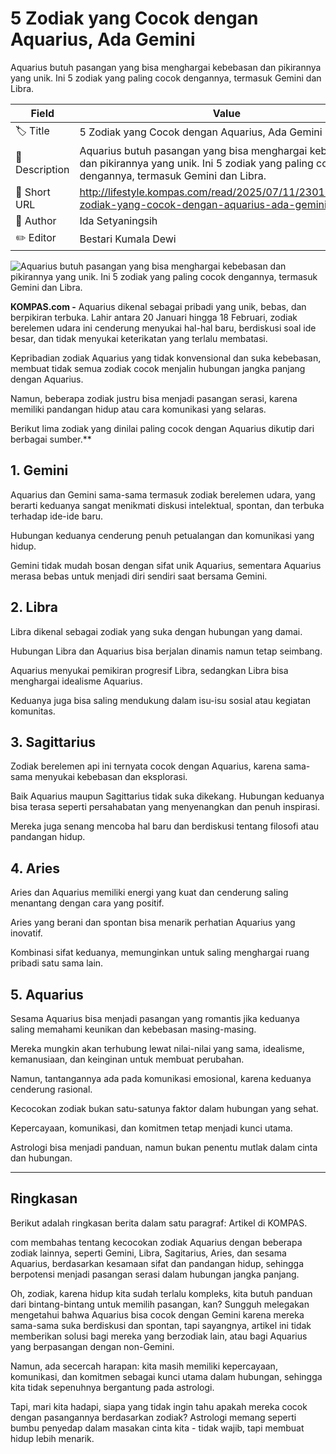 # 5 Zodiak yang Cocok dengan Aquarius, Ada Gemini

Aquarius butuh pasangan yang bisa menghargai kebebasan dan pikirannya yang unik. Ini 5 zodiak yang paling cocok dengannya, termasuk Gemini dan Libra.

| Field         | Value                                                       |
|---------------|-------------------------------------------------------------|
| 🏷️ Title       | 5 Zodiak yang Cocok dengan Aquarius, Ada Gemini |
| 📝 Description | Aquarius butuh pasangan yang bisa menghargai kebebasan dan pikirannya yang unik. Ini 5 zodiak yang paling cocok dengannya, termasuk Gemini dan Libra. |
| 🔗 Short URL   | http://lifestyle.kompas.com/read/2025/07/11/230100820/5-zodiak-yang-cocok-dengan-aquarius-ada-gemini |
| 👤 Author      | Ida Setyaningsih  |
| ✏️ Editor      | Bestari Kumala Dewi |

![Aquarius butuh pasangan yang bisa menghargai kebebasan dan pikirannya yang unik. Ini 5 zodiak yang paling cocok dengannya, termasuk Gemini dan Libra.](https://asset.kompas.com/crops/_KfFifwNcXfBgA9YtlF4whohQuo=/0x0:1450x967/750x500/data/photo/2025/07/11/68710d48cf92f.jpeg)

**KOMPAS.com -** Aquarius dikenal sebagai pribadi yang unik, bebas, dan berpikiran terbuka. Lahir antara 20 Januari hingga 18 Februari, zodiak berelemen udara ini cenderung menyukai hal-hal baru, berdiskusi soal ide besar, dan tidak menyukai keterikatan yang terlalu membatasi.

Kepribadian zodiak Aquarius yang tidak konvensional dan suka kebebasan, membuat tidak semua zodiak cocok menjalin hubungan jangka panjang dengan Aquarius.

Namun, beberapa zodiak justru bisa menjadi pasangan serasi, karena memiliki pandangan hidup atau cara komunikasi yang selaras.

Berikut lima zodiak yang dinilai paling cocok dengan Aquarius dikutip dari berbagai sumber.*\*

## 1. Gemini

Aquarius dan Gemini sama-sama termasuk zodiak berelemen udara, yang berarti keduanya sangat menikmati diskusi intelektual, spontan, dan terbuka terhadap ide-ide baru.

Hubungan keduanya cenderung penuh petualangan dan komunikasi yang hidup.

Gemini tidak mudah bosan dengan sifat unik Aquarius, sementara Aquarius merasa bebas untuk menjadi diri sendiri saat bersama Gemini.

## 2. Libra

Libra dikenal sebagai zodiak yang suka dengan hubungan yang damai.

Hubungan Libra dan Aquarius bisa berjalan dinamis namun tetap seimbang.

Aquarius menyukai pemikiran progresif Libra, sedangkan Libra bisa menghargai idealisme Aquarius.

Keduanya juga bisa saling mendukung dalam isu-isu sosial atau kegiatan komunitas.

## 3. Sagittarius

Zodiak berelemen api ini ternyata cocok dengan Aquarius, karena sama-sama menyukai kebebasan dan eksplorasi.

Baik Aquarius maupun Sagittarius tidak suka dikekang. Hubungan keduanya bisa terasa seperti persahabatan yang menyenangkan dan penuh inspirasi.

Mereka juga senang mencoba hal baru dan berdiskusi tentang filosofi atau pandangan hidup.

## 4. Aries

Aries dan Aquarius memiliki energi yang kuat dan cenderung saling menantang dengan cara yang positif.

Aries yang berani dan spontan bisa menarik perhatian Aquarius yang inovatif.

Kombinasi sifat keduanya, memunginkan untuk saling menghargai ruang pribadi satu sama lain.

## 5. Aquarius

Sesama Aquarius bisa menjadi pasangan yang romantis jika keduanya saling memahami keunikan dan kebebasan masing-masing.

Mereka mungkin akan terhubung lewat nilai-nilai yang sama, idealisme, kemanusiaan, dan keinginan untuk membuat perubahan.

Namun, tantangannya ada pada komunikasi emosional, karena keduanya cenderung rasional.

Kecocokan zodiak bukan satu-satunya faktor dalam hubungan yang sehat.

Kepercayaan, komunikasi, dan komitmen tetap menjadi kunci utama.

Astrologi bisa menjadi panduan, namun bukan penentu mutlak dalam cinta dan hubungan.

---
## Ringkasan

Berikut adalah ringkasan berita dalam satu paragraf: Artikel di KOMPAS.

com membahas tentang kecocokan zodiak Aquarius dengan beberapa zodiak lainnya, seperti Gemini, Libra, Sagitarius, Aries, dan sesama Aquarius, berdasarkan kesamaan sifat dan pandangan hidup, sehingga berpotensi menjadi pasangan serasi dalam hubungan jangka panjang.



Oh, zodiak, karena hidup kita sudah terlalu kompleks, kita butuh panduan dari bintang-bintang untuk memilih pasangan, kan? Sungguh melegakan mengetahui bahwa Aquarius bisa cocok dengan Gemini karena mereka sama-sama suka berdiskusi dan spontan, tapi sayangnya, artikel ini tidak memberikan solusi bagi mereka yang berzodiak lain, atau bagi Aquarius yang berpasangan dengan non-Gemini.

 Namun, ada secercah harapan: kita masih memiliki kepercayaan, komunikasi, dan komitmen sebagai kunci utama dalam hubungan, sehingga kita tidak sepenuhnya bergantung pada astrologi.

 Tapi, mari kita hadapi, siapa yang tidak ingin tahu apakah mereka cocok dengan pasangannya berdasarkan zodiak? Astrologi memang seperti bumbu penyedap dalam masakan cinta kita - tidak wajib, tapi membuat hidup lebih menarik.
